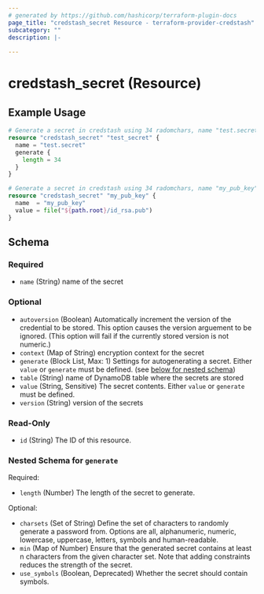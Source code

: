 ```yaml
---
# generated by https://github.com/hashicorp/terraform-plugin-docs
page_title: "credstash_secret Resource - terraform-provider-credstash"
subcategory: ""
description: |-
  
---
```


# credstash_secret (Resource)



## Example Usage

```terraform
# Generate a secret in credstash using 34 radomchars, name "test.secret"
resource "credstash_secret" "test_secret" {
  name = "test.secret"
  generate {
    length = 34
  }
}

# Generate a secret in credstash using 34 radomchars, name "my_pub_key"
resource "credstash_secret" "my_pub_key" {
  name  = "my_pub_key"
  value = file("${path.root}/id_rsa.pub")
}
```

<!-- schema generated by tfplugindocs -->
## Schema

### Required

- `name` (String) name of the secret

### Optional

- `autoversion` (Boolean) Automatically increment the version of the credential to be stored. This option causes the version arguement to be ignored. (This option will fail if the currently stored version is not numeric.)
- `context` (Map of String) encryption context for the secret
- `generate` (Block List, Max: 1) Settings for autogenerating a secret. Either `value` or `generate` must be defined. (see [below for nested schema](#nestedblock--generate))
- `table` (String) name of DynamoDB table where the secrets are stored
- `value` (String, Sensitive) The secret contents. Either `value` or `generate` must be defined.
- `version` (String) version of the secrets

### Read-Only

- `id` (String) The ID of this resource.

<a id="nestedblock--generate"></a>
### Nested Schema for `generate`

Required:

- `length` (Number) The length of the secret to generate.

Optional:

- `charsets` (Set of String) Define the set of characters to randomly generate a password from. Options are all, alphanumeric, numeric, lowercase, uppercase, letters, symbols and human-readable.
- `min` (Map of Number) Ensure that the generated secret contains at least n characters from the given character set. Note that adding constraints reduces the strength of the secret.
- `use_symbols` (Boolean, Deprecated) Whether the secret should contain symbols.


